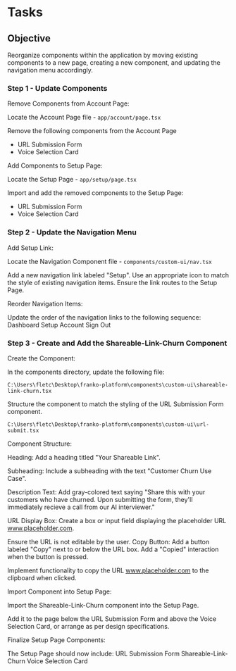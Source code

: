 # Tasks

## Objective

Reorganize components within the application by moving existing components to a new page, creating a new component, and updating the navigation menu accordingly.

### Step 1 - Update Components

Remove Components from Account Page:

Locate the Account Page file - `app/account/page.tsx`

Remove the following components from the Account Page
- URL Submission Form
- Voice Selection Card

Add Components to Setup Page:

Locate the Setup Page - `app/setup/page.tsx`

Import and add the removed components to the Setup Page:

- URL Submission Form
- Voice Selection Card

### Step 2 - Update the Navigation Menu

Add Setup Link:

Locate the Navigation Component file - `components/custom-ui/nav.tsx`

Add a new navigation link labeled "Setup".
Use an appropriate icon to match the style of existing navigation items.
Ensure the link routes to the Setup Page.

Reorder Navigation Items:

Update the order of the navigation links to the following sequence:
Dashboard
Setup
Account
Sign Out

### Step 3 - Create and Add the Shareable-Link-Churn Component

Create the Component:

In the components directory, update the following file:

`C:\Users\fletc\Desktop\franko-platform\components\custom-ui\shareable-link-churn.tsx`

Structure the component to match the styling of the URL Submission Form component.

`C:\Users\fletc\Desktop\franko-platform\components\custom-ui\url-submit.tsx`

Component Structure:

Heading: Add a heading titled "Your Shareable Link".

Subheading: Include a subheading with the text "Customer Churn Use Case".

Description Text: Add gray-colored text saying 
"Share this with your customers who have churned. Upon submitting the form, they'll immediately recieve a call from our AI interviewer."

URL Display Box:
Create a box or input field displaying the placeholder URL www.placeholder.com.

Ensure the URL is not editable by the user.
Copy Button:
Add a button labeled "Copy" next to or below the URL box. Add a "Copied" interaction when the button is pressed.

Implement functionality to copy the URL www.placeholder.com to the clipboard when clicked.

Import Component into Setup Page:

Import the Shareable-Link-Churn component into the Setup Page.

Add it to the page below the URL Submission Form and above the Voice Selection Card, or arrange as per design specifications.

Finalize Setup Page Components:

The Setup Page should now include:
URL Submission Form
Shareable-Link-Churn
Voice Selection Card